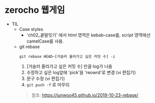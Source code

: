 # zerocho 웹게임

* TIL
  * Case styles
    * 'ch02_끝말잇기' 에서 html 영역은 kebab-case를, script 영역에선 camelCase를 사용. 
  * git rebase
    ```
    git rebase HEAD~[거슬러 올라가고 싶은 커밋 수] -i
    ```
    1. [거슬러 올라가고 싶은 커밋 수] 만큼 log가 나옴
    2. 수정하고 싶은 log앞에 'pick'을 'reowrd'로 변경 (vi 편집기)
    3. 문구 수정 (vi 편집기)
    4. ```git push -f``` 로 마무리 
    > 참조: https://junwoo45.github.io/2019-10-23-rebase/
